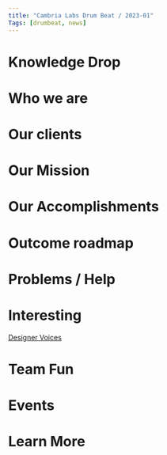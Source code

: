 ```yaml
---
title: "Cambria Labs Drum Beat / 2023-01"
Tags: [drumbeat, news]
---
```


# Knowledge Drop

# Who we are
# Our clients
# Our Mission
# Our Accomplishments
# Outcome roadmap
# Problems / Help
# Interesting 
[Designer Voices](https://blog.elevenlabs.io/enter-the-new-year-with-a-bang/)
# Team Fun
# Events
# Learn More